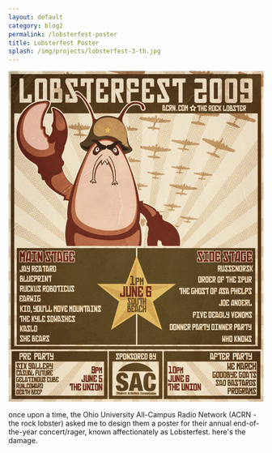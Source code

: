 ```yaml
---
layout: default
category: blog2
permalink: /lobsterfest-poster
title: Lobsterfest Poster
splash: /img/projects/lobsterfest-3-th.jpg
---
```


![lobsterfest post](../img/projects/lobsterfest.jpg)

once upon a time, the Ohio University All-Campus Radio Network (ACRN - the rock lobster) asked me to design them a poster for their annual end-of-the-year concert/rager, known affectionately as Lobsterfest. here's the damage. 